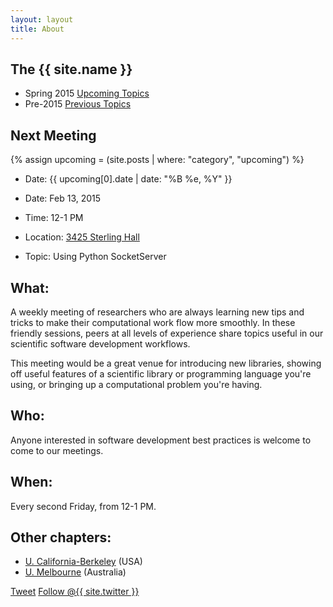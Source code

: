 ```yaml
---
layout: layout
title: About
---
```


<section class="content">

The {{ site.name }}
===================

<ul class="listing">
<li> <span>Spring 2015</span> <a href="{{ site.url }}/upcoming.html">Upcoming Topics</a></li>
<li> <span>Pre-2015</span> <a href="{{ site.url }}/previous.html">Previous Topics</a></li>
</ul>

Next Meeting
-------------

{% assign upcoming = (site.posts | where: "category", "upcoming") %}

* Date: {{ upcoming[0].date | date: "%B %e, %Y" }}


* Date: Feb 13, 2015
* Time: 12-1 PM
* Location: [3425 Sterling Hall][sterling_map]
* Topic: Using Python SocketServer

What:
-----

A weekly meeting of researchers who are always learning new tips and tricks to
make their computational work flow more smoothly.  In these friendly sessions,
peers at all levels of experience share topics useful in our scientific
software development workflows.

This meeting would be a great venue for introducing new libraries, showing off
useful features of a scientific library or programming language you're using,
or bringing up a computational problem you're having.

Who:
----

Anyone interested in software development best practices is welcome to come to our meetings.

When:
-----

Every second Friday, from 12-1 PM.

Other chapters:
------------------

  * [U. California-Berkeley](http://thehackerwithin.github.io/berkeley) (USA)
  * [U. Melbourne](http://thehackerwithin.github.io/melbourne) (Australia)

<a href="http://twitter.com/share" class="twitter-share-button" data-count="none" data-via="{{ site.twitter }}">Tweet</a>
<a href="http://twitter.com/{{ site.twitter }}" class="twitter-follow-button" data-show-count="false">Follow @{{ site.twitter }}</a>
<script src="http://platform.twitter.com/widgets.js" type="text/javascript"></script>



</section>

[me_map]: http://map.wisc.edu/s/4olvug5e
[sterling_map]: http://map.wisc.edu/s/jzb4imln
